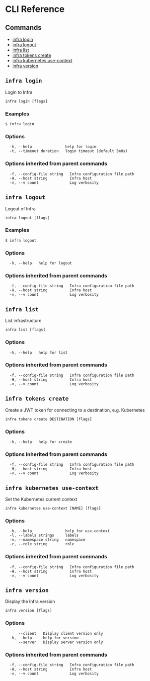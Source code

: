 # CLI Reference

## Commands

* [infra login](#infra-login)
* [infra logout](#infra-logout)
* [infra list](#infra-list)
* [infra tokens create](#infra-tokens-create)
* [infra kubernetes use-context](#infra-kubernetes-use-context)
* [infra version](#infra-version)


## `infra login`

Login to Infra

```
infra login [flags]
```

### Examples

```
$ infra login
```

### Options

```
  -h, --help               help for login
  -t, --timeout duration   login timeout (default 5m0s)
```

### Options inherited from parent commands

```
  -f, --config-file string   Infra configuration file path
  -H, --host string          Infra host
  -v, --v count              Log verbosity
```

## `infra logout`

Logout of Infra

```
infra logout [flags]
```

### Examples

```
$ infra logout
```

### Options

```
  -h, --help   help for logout
```

### Options inherited from parent commands

```
  -f, --config-file string   Infra configuration file path
  -H, --host string          Infra host
  -v, --v count              Log verbosity
```

## `infra list`

List infrastructure

```
infra list [flags]
```

### Options

```
  -h, --help   help for list
```

### Options inherited from parent commands

```
  -f, --config-file string   Infra configuration file path
  -H, --host string          Infra host
  -v, --v count              Log verbosity
```

## `infra tokens create`

Create a JWT token for connecting to a destination, e.g. Kubernetes

```
infra tokens create DESTINATION [flags]
```

### Options

```
  -h, --help   help for create
```

### Options inherited from parent commands

```
  -f, --config-file string   Infra configuration file path
  -H, --host string          Infra host
  -v, --v count              Log verbosity
```

## `infra kubernetes use-context`

Set the Kubernetes current context

```
infra kubernetes use-context [NAME] [flags]
```

### Options

```
  -h, --help               help for use-context
  -l, --labels strings     labels
  -n, --namespace string   namespace
  -r, --role string        role
```

### Options inherited from parent commands

```
  -f, --config-file string   Infra configuration file path
  -H, --host string          Infra host
  -v, --v count              Log verbosity
```

## `infra version`

Display the Infra version

```
infra version [flags]
```

### Options

```
      --client   Display client version only
  -h, --help     help for version
      --server   Display server version only
```

### Options inherited from parent commands

```
  -f, --config-file string   Infra configuration file path
  -H, --host string          Infra host
  -v, --v count              Log verbosity
```


